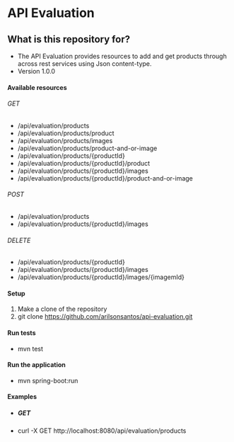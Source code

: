 # API Evaluation #

## What is this repository for? ##

* The API Evaluation provides resources to add and get products through across rest services using Json content-type.
* Version 1.0.0

#### Available resources 

###### GET 
* /api/evaluation/products
* /api/evaluation/products/product
* /api/evaluation/products/images
* /api/evaluation/products/product-and-or-image
* /api/evaluation/products/{productId}
* /api/evaluation/products/{productId}/product
* /api/evaluation/products/{productId}/images
* /api/evaluation/products/{productId}/product-and-or-image

###### POST 
* /api/evaluation/products
* /api/evaluation/products/{productId}/images

###### DELETE 
* /api/evaluation/products/{productId}
* /api/evaluation/products/{productId}/images
* /api/evaluation/products/{productId}/images/{imagemId}  


#### Setup 

1. Make a clone of the repository 
2. git clone https://github.com/arilsonsantos/api-evaluation.git


#### Run tests 

* mvn test

#### Run the application

* mvn spring-boot:run


#### Examples

* ##### GET

* curl -X GET http://localhost:8080/api/evaluation/products
